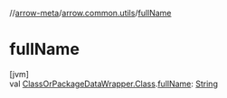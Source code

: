 //[arrow-meta](../../index.md)/[arrow.common.utils](index.md)/[fullName](full-name.md)

# fullName

[jvm]\
val [ClassOrPackageDataWrapper.Class](-class-or-package-data-wrapper/-class/index.md).[fullName](full-name.md): [String](https://kotlinlang.org/api/latest/jvm/stdlib/kotlin/-string/index.html)

